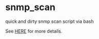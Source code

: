# snmp_scan
quick and dirty snmp scan script via bash

See  [HERE](https://www.ifconfig.it/hugo/post/2015-12-02-simple-cisco-switch-inventory-with-bash-and-snmp/) for more details.

